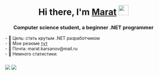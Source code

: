 <h1 align="center">Hi there, I'm <a href="https://github.com/MaratKarsanov" target="_blank">Marat</a> 
<img src="https://github.com/blackcater/blackcater/raw/main/images/Hi.gif" height="32"/></h1>
<h3 align="center">Computer science student, a beginner .NET programmer</h3>
<div>- 🔭 Цель: стать крутым .NET разработчиком</div>
<div>- 🌱 Мое резюме <a href="https://drive.google.com/file/d/1pnPboXtoheihH5avUb5AtJAulvt3ANp1/view?usp=drive_link">тут</a></div>
<div>- 💬 Почта: marat.karsanov@mail.ru</div>
<div>- 🤔 Немного статистики:</div>
<br>
<div style="margin-top: 10px">
  <img src="https://github-readme-stats.vercel.app/api/top-langs/?username=MaratKarsanov"/>
  <img src="https://github-readme-stats.vercel.app/api?username=MaratKarsanov"/>
</div>

<!--
**MaratKarsanov/MaratKarsanov** is a ✨ _special_ ✨ repository because its `README.md` (this file) appears on your GitHub profile.

Here are some ideas to get you started:

- 🔭 I’m currently working on ...
- 🌱 I’m currently learning ...
- 👯 I’m looking to collaborate on ...
- 🤔 I’m looking for help with ...
- 💬 Ask me about ...
- 📫 How to reach me: ...
- 😄 Pronouns: ...
- ⚡ Fun fact: ...
-->
